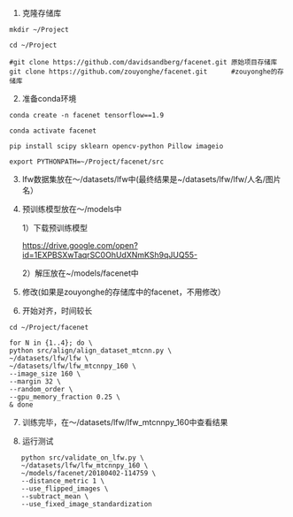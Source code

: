 1. 克隆存储库

```shell
mkdir ~/Project

cd ~/Project

#git clone https://github.com/davidsandberg/facenet.git 原始项目存储库
git clone https://github.com/zouyonghe/facenet.git      #zouyonghe的存储库
```

2. 准备conda环境

```shell
conda create -n facenet tensorflow==1.9

conda activate facenet

pip install scipy sklearn opencv-python Pillow imageio

export PYTHONPATH=~/Project/facenet/src
```

3. lfw数据集放在～/datasets/lfw中(最终结果是~/datasets/lfw/lfw/人名/图片名）

4. 预训练模型放在～/models中

   1）下载预训练模型

   https://drive.google.com/open?id=1EXPBSXwTaqrSC0OhUdXNmKSh9qJUQ55-

   2）解压放在~/models/facenet中

5. 修改(如果是zouyonghe的存储库中的facenet，不用修改）

6. 开始对齐，时间较长

```shell
cd ~/Project/facenet

for N in {1..4}; do \
python src/align/align_dataset_mtcnn.py \
~/datasets/lfw/lfw \
~/datasets/lfw/lfw_mtcnnpy_160 \
--image_size 160 \
--margin 32 \
--random_order \
--gpu_memory_fraction 0.25 \
& done
```

7. 训练完毕，在～/datasets/lfw/lfw_mtcnnpy_160中查看结果

8. 运行测试

```shell
   python src/validate_on_lfw.py \
   ~/datasets/lfw/lfw_mtcnnpy_160 \
   ~/models/facenet/20180402-114759 \
   --distance_metric 1 \
   --use_flipped_images \
   --subtract_mean \
   --use_fixed_image_standardization
```

